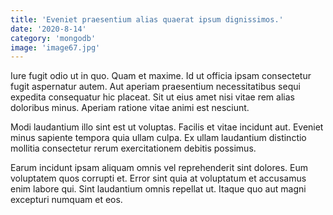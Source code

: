 ```yaml
---
title: 'Eveniet praesentium alias quaerat ipsum dignissimos.'
date: '2020-8-14'
category: 'mongodb'
image: 'image67.jpg'
---
```


Iure fugit odio ut in quo. Quam et maxime. Id ut officia ipsam consectetur fugit aspernatur autem. Aut aperiam praesentium necessitatibus sequi expedita consequatur hic placeat. Sit ut eius amet nisi vitae rem alias doloribus minus. Aperiam ratione vitae animi est nesciunt.
 Modi laudantium illo sint est ut voluptas. Facilis et vitae incidunt aut. Eveniet minus sapiente tempora quia ullam culpa. Ex ullam laudantium distinctio mollitia consectetur rerum exercitationem debitis possimus.
 Earum incidunt ipsam aliquam omnis vel reprehenderit sint dolores. Eum voluptatem quos corrupti et. Error sint quia at voluptatum et accusamus enim labore qui. Sint laudantium omnis repellat ut. Itaque quo aut magni excepturi numquam et eos.
